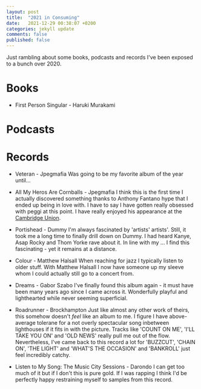 ```yaml
---
layout: post
title:  "2021 in Consuming"
date:   2021-12-29 00:38:07 +0200
categories: jekyll update
comments: false
published: false
---
```

Just rambling about some books, podcasts and records I've been exposed to a bunch over 2020.

# Books

* First Person Singular - Haruki Murakami



# Podcasts


# Records

* Veteran - Jpegmafia
Was going to be my favorite album of the year until...

* All My Heros Are Cornballs - Jpegmafia
I think this is the first time I actually discovered something thanks to Anthony Fantano hype that I ended up being in love with. I have to say I have gotten really obsessed with peggi at this point. I have really enjoyed his appearance at the [Cambridge Union](https://www.youtube.com/watch?v=3UjNTHSIqU8).

* Portishead - Dummy
I'm always fascinated by 'artists' artists'. Still, it took me a long time to finally drill down on Dummy. I had heard Kanye, Asap Rocky and Thom Yorke rave about it. In line with my ... I find this fascinating - yet it remains at a distance.

* Colour - Matthew Halsall
When reaching for jazz I typically listen to older stuff. With Matthew Halsall I now have someone up my sleeve whom I could actually still go to a concert from.

* Dreams - Gabor Szabo
I've finally found this album again - it must have been many years ago since I came across it. Wonderfully playful and lighthearted while never seeming superficial.

* Roadrunner - Brockhampton
Just like almost any other work of theirs, this somehow doesn't _feel_ like an album to me. I figure I have above-average tolerane for a not overly spectacular song inbetween lighthouses if it fits in with the picture. Tracks like 'COUNT ON ME', 'I'LL TAKE YOU ON' and 'OLD NEWS' really pull me out of the flow. Nevertheless, I've came back to this record a lot for 'BUZZCUT', 'CHAIN ON', 'THE LIGHT' and 'WHAT'S THE OCCASION' and 'BANKROLL' just feel incredibly catchy.

* Listen to My Song: The Music City Sessions - Darondo
I can get too much of it but if I don't this is pure gold. If I was rapping I think I'd be perfectly happy restraining myself to samples from this record.

